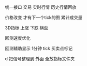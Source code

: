 统一接口  交易 实时行情 历史行情回放  


价格改变 才有下一个tick的图  累计成交量


3D指标  上涨 下跌 横盘  

回测速度优化 


回测辅助显示 1分钟 tick 买卖点标记


d 把信号整理到 外面  全放指标文件夹